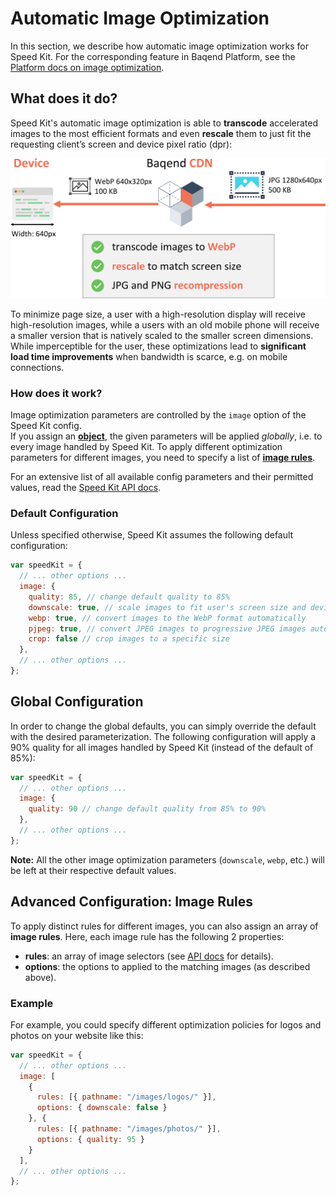 # Automatic Image Optimization

In this section, we describe how automatic image optimization works for Speed Kit. 
For the corresponding feature in Baqend Platform, see the [Platform docs on image optimization](../../image-optimization/).


## What does it do?

Speed Kit's automatic image optimization is able to **transcode** accelerated images to the most efficient formats and even **rescale** them to just fit the requesting client’s screen and device pixel ratio (dpr): 

![Baqend optimizes your images automatically and on-the-fly.](image-optimization-speed-kit.png)

To minimize page size, a user with a high-resolution display will receive high-resolution images, while a users with an old mobile phone will receive a smaller version that is natively scaled to the smaller screen dimensions. 
While imperceptible for the user, these optimizations lead to **significant load time improvements** when bandwidth is scarce, e.g. on mobile connections.

### How does it work? 

Image optimization parameters are controlled by the `image` option of the Speed Kit config.  
If you assign an [**object**](#global-configuration), the given parameters will be applied *globally*, i.e. to every image handled by Speed Kit. 
To apply different optimization parameters for different images, you need to specify a list of [**image rules**](#advanced-configuration-image-rules). 

For an extensive list of all available config parameters and their permitted values, read the [Speed Kit API docs](../api/#ImageOptions). 

### Default Configuration
Unless specified otherwise, Speed Kit assumes the following default configuration:

```js
var speedKit = {
  // ... other options ...
  image: {
    quality: 85, // change default quality to 85% 
    downscale: true, // scale images to fit user's screen size and device pixel ratio (dpr)
    webp: true, // convert images to the WebP format automatically
    pjpeg: true, // convert JPEG images to progressive JPEG images automatically
    crop: false // crop images to a specific size
  },
  // ... other options ...
};
```

## Global Configuration

In order to change the global defaults, you can simply override the default with the desired parameterization. 
The following configuration will apply a 90% quality for all images handled by Speed Kit (instead of the default of 85%):

```js
var speedKit = {
  // ... other options ...
  image: {
    quality: 90 // change default quality from 85% to 90%
  },
  // ... other options ...
};
```

**Note:** All the other image optimization parameters (`downscale`, `webp`, etc.) will be left at their respective default values. 

## Advanced Configuration: Image Rules

To apply distinct rules for different images, you can also assign an array of **image rules**. 
Here, each image rule has the following 2 properties: 

- **rules**: an array of image selectors (see [API docs](../speed-kit/api/#ImageRule) for details).
- **options**: the options to applied to the matching images (as described above).


### Example

For example, you could specify different optimization policies for logos and photos on your website like this:

```js
var speedKit = {
  // ... other options ...
  image: [
    {
      rules: [{ pathname: "/images/logos/" }],
      options: { downscale: false }
    }, {
      rules: [{ pathname: "/images/photos/" }],
      options: { quality: 95 }
    }
  ],
  // ... other options ...
};
```


